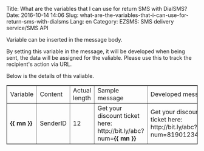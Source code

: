 Title: What are the variables that I can use for return SMS with DialSMS?
Date: 2016-10-14 14:06
Slug: what-are-the-variables-that-i-can-use-for-return-sms-with-dialsms
Lang: en
Category: EZSMS: SMS delivery service/SMS API

Variable can be inserted in the message body.

By setting this variable in the message, it will be developed when being sent, the data will be assigned for the valiable. Please use this to track the recipient's action via URL.

Below is the details of this valiable.

<div class="table-responsive">
  <table align="center" border="1" cellpadding="1" cellspacing="1">
    <tbody>
      <tr>
        <td>Variable</td>
        <td>Content</td>
        <td>Actual length</td>
        <td>Sample message</td>
        <td>Developed message</td>
      </tr>
      <tr>
        <td><strong>{{ mn }}</strong> </td>
        <td>SenderID</td>
        <td>12</td>
        <td>Get your discount ticket here: http://bit.ly/abc?num=<strong>{{ mn }}</strong> </td>
        <td>Get your discount ticket here: http://bit.ly/abc?num=819012345678</td>
      </tr>
    </tbody>
  </table>
</div>
